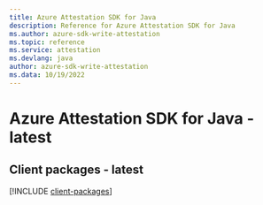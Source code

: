 ```yaml
---
title: Azure Attestation SDK for Java
description: Reference for Azure Attestation SDK for Java
ms.author: azure-sdk-write-attestation
ms.topic: reference
ms.service: attestation
ms.devlang: java
author: azure-sdk-write-attestation
ms.data: 10/19/2022
---
```

# Azure Attestation SDK for Java - latest

## Client packages - latest
[!INCLUDE [client-packages](attestation-client-index.md)]